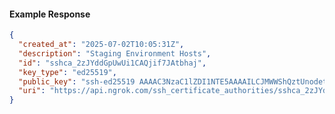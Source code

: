 <!-- Code generated for API Clients. DO NOT EDIT. -->

#### Example Response

```json
{
  "created_at": "2025-07-02T10:05:31Z",
  "description": "Staging Environment Hosts",
  "id": "sshca_2zJYddGpUwUi1CAQjif7JAtbhaj",
  "key_type": "ed25519",
  "public_key": "ssh-ed25519 AAAAC3NzaC1lZDI1NTE5AAAAILCJMWWShQztUnodetP0h80/01IQ0pvWZK6ol0ZqG6QD",
  "uri": "https://api.ngrok.com/ssh_certificate_authorities/sshca_2zJYddGpUwUi1CAQjif7JAtbhaj"
}
```
